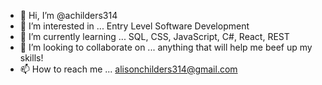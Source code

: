 - 👋 Hi, I’m @achilders314
- 👀 I’m interested in ... Entry Level Software Development
- 🌱 I’m currently learning ... SQL, CSS, JavaScript, C#, React, REST
- 💞️ I’m looking to collaborate on ... anything that will help me beef up my skills!
- 📫 How to reach me ... alisonchilders314@gmail.com

<!---
achilders314/achilders314 is a ✨ special ✨ repository because its `README.md` (this file) appears on your GitHub profile.
You can click the Preview link to take a look at your changes.
--->

